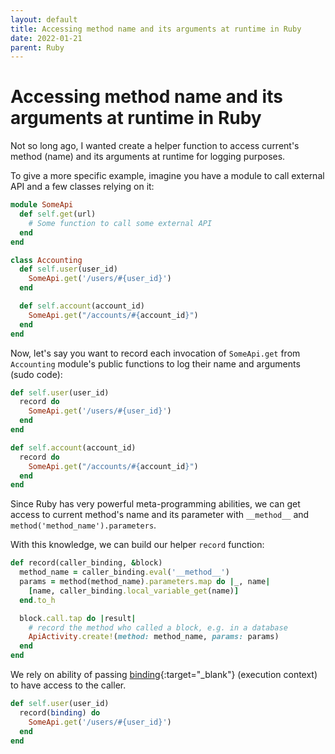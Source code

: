 ```yaml
---
layout: default
title: Accessing method name and its arguments at runtime in Ruby
date: 2022-01-21
parent: Ruby
---
```


# Accessing method name and its arguments at runtime in Ruby

Not so long ago, I wanted create a helper function to access current's method (name) and its arguments at runtime for
logging purposes.

To give a more specific example, imagine you have a module to call external API and a few classes relying on it:

```ruby
module SomeApi
  def self.get(url)
    # Some function to call some external API
  end
end

class Accounting
  def self.user(user_id)
    SomeApi.get('/users/#{user_id}')
  end

  def self.account(account_id)
    SomeApi.get("/accounts/#{account_id}")
  end
end
```

Now, let's say you want to record each invocation of `SomeApi.get` from `Accounting` module's public functions to log their name and arguments (sudo code):

```ruby
def self.user(user_id)
  record do
    SomeApi.get('/users/#{user_id}')
  end
end

def self.account(account_id)
  record do
    SomeApi.get("/accounts/#{account_id}")
  end
end
```

Since Ruby has very powerful meta-programming abilities, we can get access to current method's name and its parameter with `__method__` and `method('method_name').parameters`.

With this knowledge, we can build our helper `record` function:

```ruby
def record(caller_binding, &block)
  method_name = caller_binding.eval('__method__')
  params = method(method_name).parameters.map do |_, name|
    [name, caller_binding.local_variable_get(name)]
  end.to_h

  block.call.tap do |result|
    # record the method who called a block, e.g. in a database
    ApiActivity.create!(method: method_name, params: params)
  end
end
```

We rely on ability of passing [binding](https://ruby-doc.org/core-2.5.1/Binding.html){:target="_blank"} (execution context) to have access to the caller.

```ruby
def self.user(user_id)
  record(binding) do
    SomeApi.get('/users/#{user_id}')
  end
end
```
